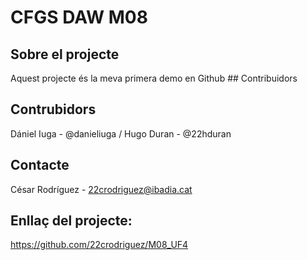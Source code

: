 # CFGS DAW M08
##	Sobre el projecte
Aquest projecte és la meva primera demo en Github ## Contribuidors
## Contrubidors
Dániel Iuga - @danieliuga / Hugo Duran - @22hduran
## Contacte
César Rodríguez - 22crodriguez@ibadia.cat
<br/>
## Enllaç del projecte:
https://github.com/22crodriguez/M08_UF4
